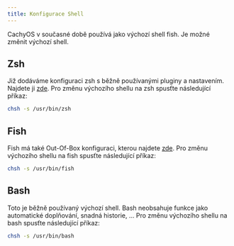 ```yaml
---
title: Konfigurace Shell
---
```


CachyOS v současné době používá jako výchozí shell fish.
Je možné změnit výchozí shell.

## Zsh

Již dodáváme konfiguraci zsh s běžně používanými pluginy a nastavením.
Najdete ji [zde](https://github.com/CachyOS/cachyos-zsh-config).
Pro změnu výchozího shellu na zsh spusťte následující příkaz:

```bash
chsh -s /usr/bin/zsh
```

## Fish

Fish má také Out-Of-Box konfiguraci, kterou najdete [zde](https://github.com/CachyOS/cachyos-zsh-config).
Pro změnu výchozího shellu na fish spusťte následující příkaz:

```bash
chsh -s /usr/bin/fish
```

## Bash

Toto je běžně používaný výchozí shell. Bash neobsahuje funkce jako automatické doplňování, snadná historie, ...
Pro změnu výchozího shellu na bash spusťte následující příkaz:

```bash
chsh -s /usr/bin/bash
```
